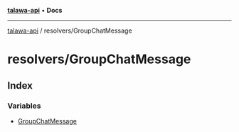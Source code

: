 [**talawa-api**](../../README.md) • **Docs**

***

[talawa-api](../../modules.md) / resolvers/GroupChatMessage

# resolvers/GroupChatMessage

## Index

### Variables

- [GroupChatMessage](variables/GroupChatMessage.md)
